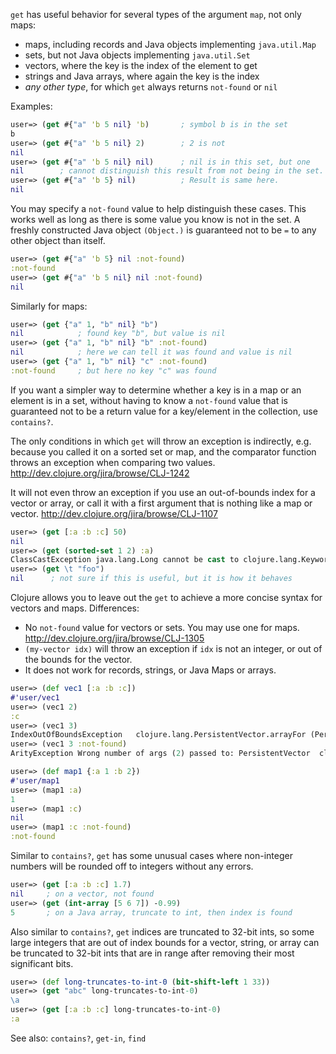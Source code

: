 `get` has useful behavior for several types of the argument `map`, not
only maps:

* maps, including records and Java objects implementing
  `java.util.Map`
* sets, but not Java objects implementing `java.util.Set`
* vectors, where the key is the index of the element to get
* strings and Java arrays, where again the key is the index
* _any other type_, for which `get` always returns `not-found` or
  `nil`

Examples:

```clojure
user=> (get #{"a" 'b 5 nil} 'b)       ; symbol b is in the set
b
user=> (get #{"a" 'b 5 nil} 2)        ; 2 is not
nil
user=> (get #{"a" 'b 5 nil} nil)      ; nil is in this set, but one
nil        ; cannot distinguish this result from not being in the set.
user=> (get #{"a" 'b 5} nil)          ; Result is same here.
nil
```

You may specify a `not-found` value to help distinguish these cases.
This works well as long as there is some value you know is not in the
set.  A freshly constructed Java object `(Object.)` is guaranteed not
to be `=` to any other object than itself.

```clojure
user=> (get #{"a" 'b 5} nil :not-found)
:not-found
user=> (get #{"a" 'b 5 nil} nil :not-found)
nil
```

Similarly for maps:

```clojure
user=> (get {"a" 1, "b" nil} "b")
nil            ; found key "b", but value is nil
user=> (get {"a" 1, "b" nil} "b" :not-found)
nil            ; here we can tell it was found and value is nil
user=> (get {"a" 1, "b" nil} "c" :not-found)
:not-found     ; but here no key "c" was found
```

If you want a simpler way to determine whether a key is in a map or an
element is in a set, without having to know a `not-found` value that
is guaranteed not to be a return value for a key/element in the
collection, use `contains?`.

The only conditions in which `get` will throw an exception is
indirectly, e.g. because you called it on a sorted set or map, and the
comparator function throws an exception when comparing two values.
http://dev.clojure.org/jira/browse/CLJ-1242

It will not even throw an exception if you use an out-of-bounds index
for a vector or array, or call it with a first argument that is
nothing like a map or vector.
http://dev.clojure.org/jira/browse/CLJ-1107
	
```clojure
user=> (get [:a :b :c] 50)
nil
user=> (get (sorted-set 1 2) :a)
ClassCastException java.lang.Long cannot be cast to clojure.lang.Keyword  clojure.lang.Keyword.compareTo (Keyword.java:109)
user=> (get \t "foo")
nil      ; not sure if this is useful, but it is how it behaves
```

Clojure allows you to leave out the `get` to achieve a more concise
syntax for vectors and maps.  Differences:

* No `not-found` value for vectors or sets.  You may use one for maps.
  http://dev.clojure.org/jira/browse/CLJ-1305
* `(my-vector idx)` will throw an exception if `idx` is not an
  integer, or out of the bounds for the vector.
* It does not work for records, strings, or Java Maps or arrays.

```clojure
user=> (def vec1 [:a :b :c])
#'user/vec1
user=> (vec1 2)
:c
user=> (vec1 3)
IndexOutOfBoundsException   clojure.lang.PersistentVector.arrayFor (PersistentVector.java:107)
user=> (vec1 3 :not-found)
ArityException Wrong number of args (2) passed to: PersistentVector  clojure.lang.AFn.throwArity (AFn.java:437)

user=> (def map1 {:a 1 :b 2})
#'user/map1
user=> (map1 :a)
1
user=> (map1 :c)
nil
user=> (map1 :c :not-found)
:not-found
```

Similar to `contains?`, `get` has some unusual cases where non-integer
numbers will be rounded off to integers without any errors.

```clojure
user=> (get [:a :b :c] 1.7)
nil     ; on a vector, not found
user=> (get (int-array [5 6 7]) -0.99)
5       ; on a Java array, truncate to int, then index is found
```

Also similar to `contains?`, `get` indices are truncated to 32-bit
ints, so some large integers that are out of index bounds for a
vector, string, or array can be truncated to 32-bit ints that are in
range after removing their most significant bits.

```clojure
user=> (def long-truncates-to-int-0 (bit-shift-left 1 33))
user=> (get "abc" long-truncates-to-int-0)
\a
user=> (get [:a :b :c] long-truncates-to-int-0)
:a
```

See also: `contains?`, `get-in`, `find`

